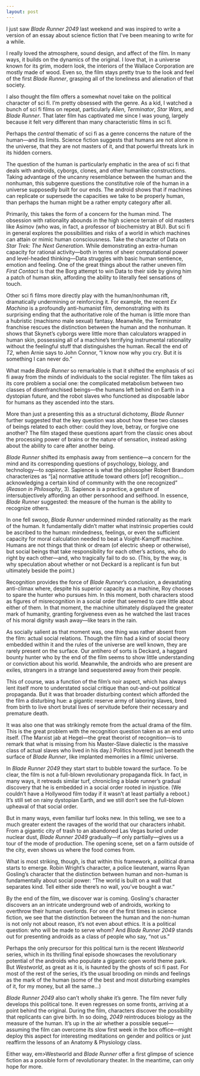 ```yaml
---
layout: post
---
```


I just saw <em>Blade Runner 2049</em> last weekend and was inspired to write a version of an essay about science fiction that I’ve been meaning to write for a while.

I really loved the atmosphere, sound design, and affect of the film. In many ways, it builds on the dynamics of the original. I love that, in a universe known for its grim, modern look, the interiors of the Wallace Corporation are mostly made of wood. Even so, the film stays pretty true to the look and feel of the first <em>Blade Runner</em>, grasping all of the loneliness and alienation of that society.

I also thought the film offers a somewhat novel take on the political character of sci fi. I’m pretty obsessed with the genre. As a kid, I watched a bunch of sci fi films on repeat, particularly <em>Alien</em>, <em>Terminator</em>, <em>Star Wars</em>, and <em>Blade Runner</em>. That later film has captivated me since I was young, largely because it felt very different than many characteristic films in sci fi.

Perhaps the <em>central</em> thematic of sci fi as a genre concerns the nature of the human—and its limits. Science fiction suggests that humans are not alone in the universe, that they are not masters of it, and that powerful threats lurk in its hidden corners.

The question of the human is particularly emphatic in the area of sci fi that deals with androids, cyborgs, clones, and other humanlike constructions. Taking advantage of the uncanny resemblance between the human and the nonhuman, this subgenre questions the constitutive role of the human in a universe supposedly built for our ends. The android shows that if machines can replicate or supersede the capacities we take to be properly human, than perhaps the human might be a rather empty category after all.

Primarily, this takes the form of a concern for the human mind. The obsession with rationality abounds in the high science terrain of old masters like Asimov (who was, in fact, a professor of biochemistry at BU). But sci fi in general explores the possibilities and risks of a world in which machines can attain or mimic human consciousness. Take the character of Data on <em>Star Trek: The Next Generation</em>. While demonstrating an extra-human capacity for rational activity—both in terms of sheer computational power and level-headed thinking—Data struggles with basic human sentience, emotion and feeling. One of the great things about the rather uneven film <em>First Contact</em> is that the Borg attempt to win Data to their side by giving him a patch of human skin, affording the ability to literally feel sensations of touch.

Other sci fi films more directly play with the human/nonhuman rift, dramatically undermining or reinforcing it. For example, the recent <em>Ex Machina</em> is a profoundly anti-humanist film, demonstrating with its surprising ending that the authoritative role of the human is little more than a hubristic (machismo male sexual) fantasy. Meanwhile, the Terminator franchise rescues the distinction between the human and the nonhuman. It shows that Skynet’s cyborgs were little more than calculators wrapped in human skin, possessing all of a machine’s terrifying instrumental rationality without the feelingful stuff that distinguishes the human. Recall the end of <em>T2</em>, when Arnie says to John Connor, “I know now why you cry. But it is something I can never do.”

What made <em>Blade Runner</em> so remarkable is that it shifted the emphasis of sci fi away from the minds of individuals to the social register. The film takes as its core problem a social one: the complicated metabolism between two classes of disenfranchised beings—the humans left behind on Earth in a dystopian future, and the robot slaves who functioned as disposable labor for humans as they ascended into the stars.

More than just a presenting this as a structural dichotomy, <em>Blade Runner</em> further suggested that the key question was about how these two classes of beings related to each other: could they love, betray, or forgive one another? The film staged these questions apart from the classic ones about the processing power of brains or the nature of sensation, instead asking about the ability to care after another being. 

<em>Blade Runner</em> shifted its emphasis away from sentience—a concern for the mind and its corresponding questions of psychology, biology, and technology—to <em>sapience</em>. Sapience is what the philosopher Robert Brandom characterizes as “[a] normative attitude toward others [of] recognition… acknowledging a certain kind of community with the one recognized” (<em>Reason in Philosophy</em>, 3). Sapience is a practice, a gesture of intersubjectively affording an other personhood and selfhood. In essence, <em>Blade Runner</em> suggested: the measure of the human is the ability to recognize others. 

In one fell swoop, <em>Blade Runner</em> undermined minded rationality as the mark of the human. It fundamentally didn’t matter what instrinsic properties could be ascribed to the human: mindedness, feelings, or even the sufficient capacity for moral calculation needed to beat a Voight-Kampff machine. Humans are not things that think or dream (of electric sheep or otherwise), but social beings that take responsibility for each other’s actions, who do right by each other—and, who tragically fail to do so. (This, by the way, is why speculation about whether or not Deckard is a replicant is fun but ultimately beside the point.)

Recognition provides the force of <em>Blade Runner</em>’s conclusion, a devastating anti-climax where, despite his superior capacity as a machine, Roy chooses to spare the hunter who pursues him. In this moment, both characters stood as figures of misrecognition in a social order that seemed to care little about either of them. In that moment, the machine ultimately displayed the greater mark of humanity, granting forgiveness even as he watched the last traces of his moral dignity wash away—like tears in the rain.

As socially salient as that moment was, one thing was rather absent from the film: actual social relations. Though the film had a kind of social theory embedded within it and the rules of the universe are well known, they are rarely present on the surface. Our antihero of sorts is Deckard, a haggard bounty hunter who by the end of the film seems to show little understanding or conviction about his world. Meanwhile, the androids who are present are exiles, strangers in a strange land sequestered away from their people.

This of course, was a function of the film’s noir aspect, which has always lent itself more to understated social critique than out-and-out political propaganda. But it was that broader disturbing context which afforded the the film a disturbing hue: a gigantic reserve army of laboring slaves, bred from birth to live short brutal lives of servitude before their necessary and premature death.

It was also one that was strikingly remote from the actual drama of the film. This is the great problem with the recognition question taken as an end unto itself. (The  Marxist jab at Hegel—the great theorist of recognition—is to remark that what is missing from his Master-Slave dialectic is the massive class of actual slaves who lived in his day.) Politics hovered just beneath the surface of <em>Blade Runner</em>, like implanted memories in a filmic universe.

In <em>Blade Runner 2049</em> they start start to bubble toward the surface. To be clear, the film is not a full-blown revolutionary propaganda flick. In fact, in many ways, it retreads similar turf, chronicling a blade runner’s gradual discovery that he is embedded in a social order rooted in injustice. (We couldn’t have a Hollywood film today if it wasn’t at least partially a reboot.) It’s still set on rainy dystopian Earth, and we still don’t see the full-blown upheaval of that social order.

But in many ways, even familiar turf looks new. In this telling, we see to a much greater extent the ravages of the world that our characters inhabit. From a gigantic city of trash to an abandoned Las Vegas buried under nuclear dust, <em>Blade Runner 2049</em> gradually—if only partially—gives us a tour of the mode of production. The opening scene, set on a farm outside of the city, even shows us where the food comes from.

What is most striking, though, is that within this framework, a political drama starts to emerge. Robin Wright’s character, a police lieutenant, warns Ryan Gosling’s character that the distinction between human and non-human is fundamentally about social power: “The world is built on a wall that separates kind. Tell either side there’s no wall, you’ve bought a war.”

By the end of the film, we discover war is coming. Gosling's character discovers an an intricate underground web of androids, working to overthrow their human overlords. For one of the first times in science fiction, we see that the distinction between the human and the non-human is not only not about reason, it’s not even about ethics. It is a political question: who will be made to serve whom? And <em>Blade Runner 2049</em> stands out for presenting androids as a class of people who say, “not us.”

Perhaps the only precursor for this political turn is the recent <em>Westworld</em> series, which in its thrilling final episode showcases the revolutionary potential of the androids who populate a gigantic open world theme park. But <em>Westworld</em>, as great as it is, is haunted by the ghosts of sci fi past. For most of the rest of the series, it’s the usual brooding on minds and feelings as the mark of the human (some of the best and most disturbing examples of it, for my money, but all the same…)

<em>Blade Runner 2049</em> also can’t wholly shake it’s genre. The film never fully develops this political tone. It even regresses on some fronts, arriving at a point behind the original. During the film, characters discover the possibility that replicants can give birth. In so doing, <em>2049</em> reintroduces biology as the measure of the human. It’s up in the air whether a possible sequel—assuming the film can overcome its slow first week in the box office—might deploy this aspect for interesting meditations on gender and politics or just reaffirm the lessons of an Anatomy & Physiology class.

Either way, em>Westworld</em> and <em>Blade Runner</em> offer a first glimpse of science fiction as a possible form of revolutionary theater. In the meantime, can only hope for more.
